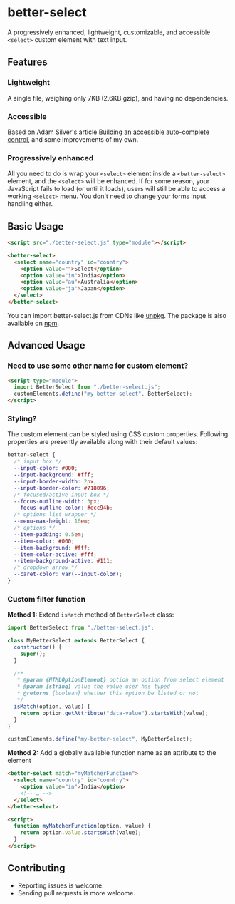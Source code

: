 # better-select

A progressively enhanced, lightweight, customizable, and accessible `<select>` custom element with text input.

## Features

### Lightweight

A single file, weighing only 7KB (2.6KB gzip), and having no dependencies.

### Accessible

Based on Adam Silver's article [Building an accessible auto-complete control](https://adamsilver.io/articles/building-an-accessible-autocomplete-control/), and some improvements of my own.

### Progressively enhanced

All you need to do is wrap your `<select>` element inside a `<better-select>` element, and the `<select>` will be enhanced. If for some reason, your JavaScript fails to load (or until it loads), users will still be able to access a working `<select>` menu. You don't need to change your forms input handling either.

## Basic Usage

```html
<script src="./better-select.js" type="module"></script>

<better-select>
  <select name="country" id="country">
    <option value="">Select</option>
    <option value="in">India</option>
    <option value="au">Australia</option>
    <option value="ja">Japan</option>
  </select>
</better-select>
```

You can import better-select.js from CDNs like [unpkg](https://unpkg.com/better-select/better-select.js). The package is also available on [npm](https://www.npmjs.com/package/better-select).

## Advanced Usage

### Need to use some other name for custom element?

```html
<script type="module">
  import BetterSelect from "./better-select.js";
  customElements.define("my-better-select", BetterSelect);
</script>
```

### Styling?

The custom element can be styled using CSS custom properties. Following properties are presently available along with their default values:

```css
better-select {
  /* input box */
  --input-color: #000;
  --input-background: #fff;
  --input-border-width: 2px;
  --input-border-color: #718096;
  /* focused/active input box */
  --focus-outline-width: 3px;
  --focus-outline-color: #ecc94b;
  /* options list wrapper */
  --menu-max-height: 16em;
  /* options */
  --item-padding: 0.5em;
  --item-color: #000;
  --item-background: #fff;
  --item-color-active: #fff;
  --item-background-active: #111;
  /* dropdown arrow */
  --caret-color: var(--input-color);
}
```

### Custom filter function

**Method 1:** Extend `isMatch` method of `BetterSelect` class:

```js
import BetterSelect from "./better-select.js";

class MyBetterSelect extends BetterSelect {
  constructor() {
    super();
  }

  /**
   * @param {HTMLOptionElement} option an option from select element
   * @param {string} value the value user has typed
   * @returns {boolean} whether this option be listed or not
   */
  isMatch(option, value) {
    return option.getAttribute("data-value").startsWith(value);
  }
}

customElements.define("my-better-select", MyBetterSelect);
```

**Method 2:** Add a globally available function name as an attribute to the element

```html
<better-select match="myMatcherFunction">
  <select name="country" id="country">
    <option value="in">India</option>
    <!-- … -->
  </select>
</better-select>

<script>
  function myMatcherFunction(option, value) {
    return option.value.startsWith(value);
  }
</script>
```

## Contributing

- Reporting issues is welcome.
- Sending pull requests is more welcome.
